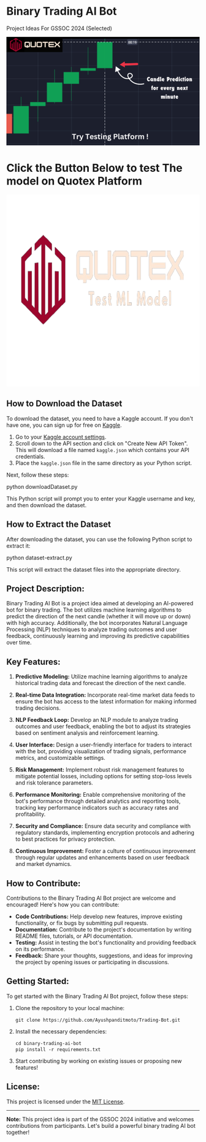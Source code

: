 # Binary Trading AI Bot

Project Ideas For GSSOC 2024 (Selected)
<!-- Image with button link -->
[![Binary Trading AI Bot](./image/main_new.png)](https://panditrader.vercel.app/quotex)

# Click the Button Below to test The model on Quotex Platform
<!-- text link no images -->
<a href="https://panditrader.vercel.app/quotex">
   <img src="./image/link_new.png" width="1000" height="500">
</a>



## How to Download the Dataset

To download the dataset, you need to have a Kaggle account. If you don't have one, you can sign up for free on [Kaggle](https://www.kaggle.com/).

1. Go to your [Kaggle account settings](https://www.kaggle.com/account).
2. Scroll down to the API section and click on "Create New API Token". This will download a file named `kaggle.json` which contains your API credentials.
3. Place the `kaggle.json` file in the same directory as your Python script.

Next, follow these steps:

 python downloadDataset.py


This Python script will prompt you to enter your Kaggle username and key, and then download the dataset.

## How to Extract the Dataset

After downloading the dataset, you can use the following Python script to extract it:

python dataset-extract.py


This script will extract the dataset files into the appropriate directory.





## Project Description:

Binary Trading AI Bot is a project idea aimed at developing an AI-powered bot for binary trading. The bot utilizes machine learning algorithms to predict the direction of the next candle (whether it will move up or down) with high accuracy. Additionally, the bot incorporates Natural Language Processing (NLP) techniques to analyze trading outcomes and user feedback, continuously learning and improving its predictive capabilities over time.


## Key Features:

1. **Predictive Modeling:** Utilize machine learning algorithms to analyze historical trading data and forecast the direction of the next candle.

2. **Real-time Data Integration:** Incorporate real-time market data feeds to ensure the bot has access to the latest information for making informed trading decisions.

3. **NLP Feedback Loop:** Develop an NLP module to analyze trading outcomes and user feedback, enabling the bot to adjust its strategies based on sentiment analysis and reinforcement learning.

4. **User Interface:** Design a user-friendly interface for traders to interact with the bot, providing visualization of trading signals, performance metrics, and customizable settings.

5. **Risk Management:** Implement robust risk management features to mitigate potential losses, including options for setting stop-loss levels and risk tolerance parameters.

6. **Performance Monitoring:** Enable comprehensive monitoring of the bot's performance through detailed analytics and reporting tools, tracking key performance indicators such as accuracy rates and profitability.

7. **Security and Compliance:** Ensure data security and compliance with regulatory standards, implementing encryption protocols and adhering to best practices for privacy protection.

8. **Continuous Improvement:** Foster a culture of continuous improvement through regular updates and enhancements based on user feedback and market dynamics.

## How to Contribute:

Contributions to the Binary Trading AI Bot project are welcome and encouraged! Here's how you can contribute:

- **Code Contributions:** Help develop new features, improve existing functionality, or fix bugs by submitting pull requests.
- **Documentation:** Contribute to the project's documentation by writing README files, tutorials, or API documentation.
- **Testing:** Assist in testing the bot's functionality and providing feedback on its performance.
- **Feedback:** Share your thoughts, suggestions, and ideas for improving the project by opening issues or participating in discussions.

## Getting Started:

To get started with the Binary Trading AI Bot project, follow these steps:

1. Clone the repository to your local machine:
   ```
   git clone https://github.com/Ayushpanditmoto/Trading-Bot.git
   ```

2. Install the necessary dependencies:
   ```
   cd binary-trading-ai-bot
   pip install -r requirements.txt
   ```

3. Start contributing by working on existing issues or proposing new features!

## License:

This project is licensed under the [MIT License](LICENSE).

---

**Note:** This project idea is part of the GSSOC 2024 initiative and welcomes contributions from participants. Let's build a powerful binary trading AI bot together!
